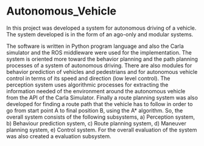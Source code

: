 # Autonomous_Vehicle
In this project was developed a system for autonomous driving of a vehicle. The system developed is in the form of an ago-only and modular systems.

The software is written in Python program language and also the Carla simulator and the ROS middleware were used for the implementation. The system is oriented more toward the behavior planning and the path planning processes of a system of autonomous driving. There are also modules for behavior prediction of vehicles and pedestrians and for autonomous vehicle control in terms of its speed and direction (low level control). The perception system uses algorithmic processes for extracting the information needed of the environment around the autonomous vehicle from the API of the Carla Simulator. Finally a route planning system was also developed for finding a route path that the vehicle has to follow in order to go from start point A to final position B, using the A* algorithm. So, the overall system consists of the following subsystems, a) Perception system, b) Behaviour prediction system, c) Route planning system, d) Maneuver planning system, e) Control system. For the overall evaluation of the system was also created a evaluation subsystem.
